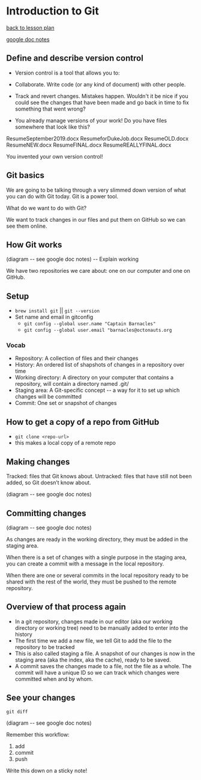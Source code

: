 # Introduction to Git

[back to lesson plan](lesson.md)

[google doc notes](https://docs.google.com/document/d/11IFPfm2XsAa-IjxsesM0gYZl_IkqgF77M8MXKVubqOA/edit?usp=sharing)

## Define and describe version control

- Version control is a tool that allows you to:

- Collaborate. Write code (or any kind of document) with other people.

- Track and revert changes. Mistakes happen. Wouldn't it be nice if you could see the changes that have been made and go back in time to fix something that went wrong?
- You already manage versions of your work!
  Do you have files somewhere that look like this?

Resume­September2019.docx
Resume­for­Duke­Job.docx
ResumeOLD.docx
ResumeNEW.docx
ResumeFINAL.docx
ResumeREALLYFINAL.docx

You invented your own version control!

## Git basics

We are going to be talking through a very slimmed down version of what you can do with Git today. Git is a power tool.

What do we want to do with Git?

We want to track changes in our files and put them on GitHub so we can see them online.

## How Git works

(diagram -- see google doc notes)
-- Explain working

We have two repositories we care about: one on our computer and one on GitHub.

## Setup

- `brew install git` || `git --version`
- Set name and email in gitconfig
  - `git config --global user.name "Captain Barnacles"`
  - `git config --global user.email "barnacles@octonauts.org`

### Vocab

- Repository: A collection of files and their changes
- History: An ordered list of shapshots of changes in a repository over time
- Working directory: A directory on your computer that contains a repository, will contain a directory named .git/
- Staging area: A Git-specific concept -- a way for it to set up which changes will be committed
- Commit: One set or snapshot of changes

## How to get a copy of a repo from GitHub

- `git clone <repo-url>`
- this makes a local copy of a remote repo

## Making changes

Tracked: files that Git knows about.
Untracked: files that have still not been added, so Git doesn’t know about.

(diagram -- see google doc notes)

## Committing changes

(diagram -- see google doc notes)

As changes are ready in the working directory, they must be added in the staging area.

When there is a set of changes with a single purpose in the staging area, you can create a commit with a message in the local repository.

When there are one or several commits in the local repository ready to be shared with the rest of the world, they must be pushed to the remote repository.

## Overview of that process again

- In a git repository, changes made in our editor (aka our working directory or working tree) need to be manually added to enter into the history
- The first time we add a new file, we tell Git to add the file to the repository to be tracked
- This is also called staging a file. A snapshot of our changes is now in the staging area (aka the index, aka the cache), ready to be saved.
- A commit saves the changes made to a file, not the file as a whole. The commit will have a unique ID so we can track which changes were committed when and by whom.

## See your changes

`git diff`

(diagram -- see google doc notes)

Remember this workflow:

1. add
2. commit
3. push

Write this down on a sticky note!
